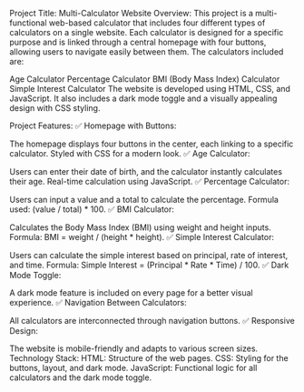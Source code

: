 Project Title: Multi-Calculator Website
Overview:
This project is a multi-functional web-based calculator that includes four different types of calculators on a single website. Each calculator is designed for a specific purpose and is linked through a central homepage with four buttons, allowing users to navigate easily between them. The calculators included are:

Age Calculator
Percentage Calculator
BMI (Body Mass Index) Calculator
Simple Interest Calculator
The website is developed using HTML, CSS, and JavaScript. It also includes a dark mode toggle and a visually appealing design with CSS styling.

Project Features:
✅ Homepage with Buttons:

The homepage displays four buttons in the center, each linking to a specific calculator.
Styled with CSS for a modern look.
✅ Age Calculator:

Users can enter their date of birth, and the calculator instantly calculates their age.
Real-time calculation using JavaScript.
✅ Percentage Calculator:

Users can input a value and a total to calculate the percentage.
Formula used: (value / total) * 100.
✅ BMI Calculator:

Calculates the Body Mass Index (BMI) using weight and height inputs.
Formula: BMI = weight / (height * height).
✅ Simple Interest Calculator:

Users can calculate the simple interest based on principal, rate of interest, and time.
Formula: Simple Interest = (Principal * Rate * Time) / 100.
✅ Dark Mode Toggle:

A dark mode feature is included on every page for a better visual experience.
✅ Navigation Between Calculators:

All calculators are interconnected through navigation buttons.
✅ Responsive Design:

The website is mobile-friendly and adapts to various screen sizes.
Technology Stack:
HTML: Structure of the web pages.
CSS: Styling for the buttons, layout, and dark mode.
JavaScript: Functional logic for all calculators and the dark mode toggle.

